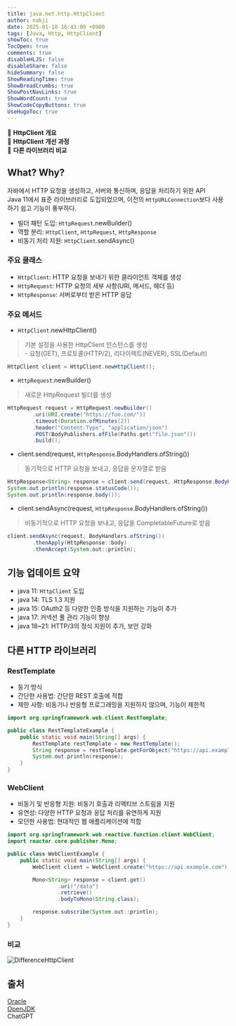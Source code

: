 ```yaml
---
title: java.net.http.HttpClient
author: nakji
date: 2025-01-10 16:43:00 +0900
tags: [Java, Http, HttpClient]
showToc: true
TocOpen: true
comments: true
disableHLJS: false
disableShare: false
hideSummary: false
ShowReadingTime: true
ShowBreadCrumbs: true
ShowPostNavLinks: true
ShowWordCount: true
ShowCodeCopyButtons: true
UseHugoToc: true
---
```

🔔 **HttpClient 개요**   
🔔 **HttpClient 개선 과정**   
🔔 **다른 라이브러리 비교**   

## **What? Why?**
자바에서 HTTP 요청을 생성하고, 서버와 통신하며, 응답을 처리하기 위한 API        
Java 11에서 표준 라이브러리로 도입되었으며, 이전의 `HttpURLConnection`보다 사용하기 쉽고 기능이 풍부하다.
- 빌더 패턴 도입: `HttpRequest`.newBuilder()
- 역할 분리: `HttpClient`, `HttpRequest`, `HttpResponse`
- 비동기 처리 지원: `HttpClient`.sendAsync()

### **주요 클래스**
- `HttpClient`: HTTP 요청을 보내기 위한 클라이언트 객체를 생성
- `HttpRequest`: HTTP 요청의 세부 사항(URI, 메서드, 헤더 등)
- `HttpResponse`: 서버로부터 받은 HTTP 응답

### **주요 메서드**
- `HttpClient`.newHttpClient()    
> 기본 설정을 사용한 HttpClient 인스턴스를 생성     
        - 요청(GET), 프로토콜(HTTP/2), 리다이렉트(NEVER), SSL(Default)
```java
HttpClient client = HttpClient.newHttpClient();
```

- `HttpRequest`.newBuilder()  
> 새로운 HttpRequest 빌더를 생성
```java
HttpRequest request = HttpRequest.newBuilder()
        .uri(URI.create("https://foo.com/"))
        .timeout(Duration.ofMinutes(2))
        .header("Content-Type", "application/json")
        .POST(BodyPublishers.ofFile(Paths.get("file.json")))
        .build();
```    

- client.send(request, `HttpResponse`.BodyHandlers.ofString())     
> 동기적으로 HTTP 요청을 보내고, 응답을 문자열로 받음
```java
HttpResponse<String> response = client.send(request, HttpResponse.BodyHandlers.ofString());
System.out.println(response.statusCode());
System.out.println(response.body());  
```

- client.sendAsync(request, `HttpResponse`.BodyHandlers.ofString())    
> 비동기적으로 HTTP 요청을 보내고, 응답을 CompletableFuture로 받음
```java
client.sendAsync(request, BodyHandlers.ofString())
        .thenApply(HttpResponse::body)
        .thenAccept(System.out::println);
```

## **기능 업데이트 요약**
- java 11: `HttpClient` 도입
- java 14: TLS 1.3 지원
- java 15: OAuth2 등 다양한 인증 방식을 지원하는 기능이 추가
- java 17: 커넥션 풀 관리 기능이 향상
- java 18~21: HTTP/3의 정식 지원이 추가, 보안 강화

## **다른 HTTP 라이브러리**
### **RestTemplate**
- 동기 방식
- 간단한 사용법: 간단한 REST 호출에 적합
- 제한 사항: 비동기나 반응형 프로그래밍을 지원하지 않으며, 기능이 제한적

```java
import org.springframework.web.client.RestTemplate;

public class RestTemplateExample {
    public static void main(String[] args) {
        RestTemplate restTemplate = new RestTemplate();
        String response = restTemplate.getForObject("https://api.example.com/data", String.class);
        System.out.println(response);
    }
}
```

### **WebClient**
- 비동기 및 반응형 지원: 비동기 호출과 리액티브 스트림을 지원
- 유연성: 다양한 HTTP 요청과 응답 처리를 유연하게 지원
- 모던한 사용법: 현대적인 웹 애플리케이션에 적합

```java
import org.springframework.web.reactive.function.client.WebClient;
import reactor.core.publisher.Mono;

public class WebClientExample {
    public static void main(String[] args) {
        WebClient client = WebClient.create("https://api.example.com");

        Mono<String> response = client.get()
                .uri("/data")
                .retrieve()
                .bodyToMono(String.class);

        response.subscribe(System.out::println);
    }
}
```

### **비교**
![DifferenceHttpClient](https://yuuuuuuyu.github.io/images/2025/httpclient1.png?raw=true)


## **출처**
[Oracle](https://docs.oracle.com/en/java/javase/11/docs/api/java.net.http/java/net/http/HttpClient.html)    
[OpenJDK](https://openjdk.org/groups/net/httpclient/intro.html)     
ChatGPT
